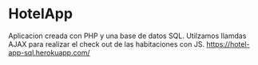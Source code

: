 # HotelApp
Aplicacion creada con PHP y una base de datos SQL.
Utilzamos llamdas AJAX para realizar el check out de las habitaciones con JS.
https://hotel-app-sql.herokuapp.com/
